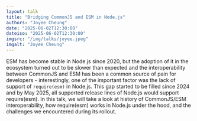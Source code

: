 ```yaml
---
layout: talk
title: "Bridging CommonJS and ESM in Node.js"
authors: "Joyee Cheung"
date: "2025-06-02T12:30:00"
dateiso: "2025-06-02T12:30:00"
imgsrc: "/img/talks/joyee.jpeg"
imgalt: "Joyee Cheung"
---
```


ESM has become stable in Node.js since 2020, but the adoption of it in the ecosystem turned out to be slower than expected and the interoperability between CommonJS and ESM has been a common source of pain for developers - interestingly, one of the important factor was the lack of support of `require(esm)` in Node.js. This gap started to be filled since 2024 and by May 2025, all supported release lines of Node.js would support require(esm). In this talk, we will take a look at history of CommonJS/ESM interoperability, how require(esm) works in Node.js under the hood, and the challenges we encountered during its rollout.

